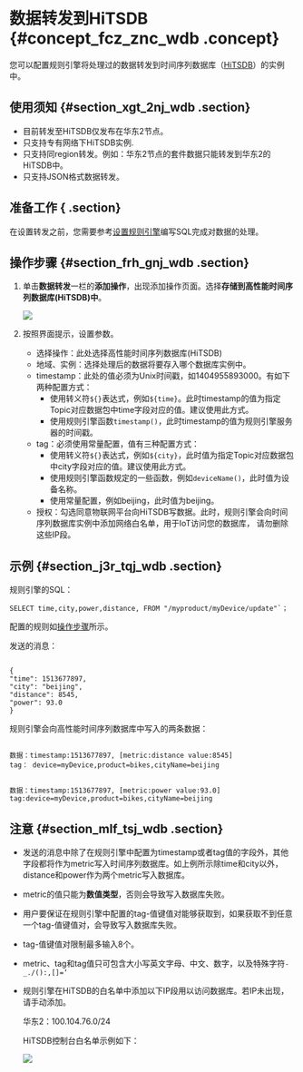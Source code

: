# 数据转发到HiTSDB {#concept_fcz_znc_wdb .concept}

您可以配置规则引擎将处理过的数据转发到时间序列数据库（[HiTSDB](https://help.aliyun.com/product/54825.html)）的实例中。

## 使用须知 {#section_xgt_2nj_wdb .section}

-   目前转发至HiTSDB仅发布在华东2节点。
-   只支持专有网络下HiTSDB实例.
-   只支持同region转发。例如：华东2节点的套件数据只能转发到华东2的HiTSDB中。
-   只支持JSON格式数据转发。

## 准备工作 { .section}

在设置转发之前，您需要参考[设置规则引擎](cn.zh-CN/用户指南/规则引擎/设置规则引擎.md#)编写SQL完成对数据的处理。

## 操作步骤 {#section_frh_gnj_wdb .section}

1.  单击**数据转发**一栏的**添加操作**，出现添加操作页面。选择**存储到高性能时间序列数据库\(HiTSDB\)中**。

    ![](http://static-aliyun-doc.oss-cn-hangzhou.aliyuncs.com/assets/img/7549/15366635233031_zh-CN.png)

2.  按照界面提示，设置参数。
    -   选择操作：此处选择高性能时间序列数据库\(HiTSDB\)
    -   地域、实例：选择处理后的数据将要存入哪个数据库实例中。
    -   timestamp：此处的值必须为Unix时间戳，如1404955893000。有如下两种配置方式：
        -   使用转义符`${}`表达式，例如`${time}`。此时timestamp的值为指定Topic对应数据包中time字段对应的值。建议使用此方式。
        -   使用规则引擎函数`timestamp()`，此时timestamp的值为规则引擎服务器的时间戳。
    -   tag：必须使用常量配置，值有三种配置方式：
        -   使用转义符`${}`表达式，例如`${city}`，此时值为指定Topic对应数据包中city字段对应的值。建议使用此方式。
        -   使用规则引擎函数规定的一些函数，例如`deviceName()`，此时值为设备名称。
        -   使用常量配置，例如beijing，此时值为beijing。
    -   授权：勾选同意物联网平台向HiTSDB写数据。此时，规则引擎会向时间序列数据库实例中添加网络白名单，用于IoT访问您的数据库， 请勿删除这些IP段。

## 示例 {#section_j3r_tqj_wdb .section}

规则引擎的SQL：

```
SELECT time,city,power,distance, FROM "/myproduct/myDevice/update"`；
```

配置的规则如[操作步骤](cn.zh-CN/用户指南/规则引擎/使用实例/数据转发到HiTSDB.md#section_frh_gnj_wdb)所示。

发送的消息：

```

{
"time": 1513677897,
"city": "beijing",
"distance": 8545,
"power": 93.0
}
```

规则引擎会向高性能时间序列数据库中写入的两条数据：

```

数据：timestamp:1513677897, [metric:distance value:8545]
tag： device=myDevice,product=bikes,cityName=beijing
```

```

数据：timestamp:1513677897, [metric:power value:93.0]
tag:device=myDevice,product=bikes,cityName=beijing
```

## 注意 {#section_mlf_tsj_wdb .section}

-   发送的消息中除了在规则引擎中配置为timestamp或者tag值的字段外，其他字段都将作为metric写入时间序列数据库。如上例所示除time和city以外，distance和power作为两个metric写入数据库。
-   metric的值只能为**数值类型**，否则会导致写入数据库失败。
-   用户要保证在规则引擎中配置的tag-值键值对能够获取到，如果获取不到任意一个tag-值键值对，会导致写入数据库失败。
-   tag-值键值对限制最多输入8个。
-   metric、tag和tag值只可包含大小写英文字母、中文、数字，以及特殊字符`-_./():,[]=‘`
-   规则引擎在HiTSDB的白名单中添加以下IP段用以访问数据库。若IP未出现，请手动添加。

    华东2：100.104.76.0/24

    HiTSDB控制台白名单示例如下：

    ![](http://static-aliyun-doc.oss-cn-hangzhou.aliyuncs.com/assets/img/7549/15366635233032_zh-CN.png)


